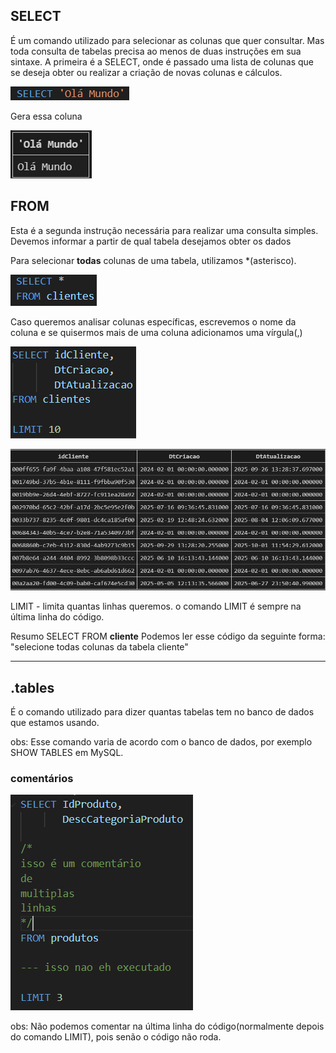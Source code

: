 ## SELECT 
É um comando utilizado para selecionar as colunas que quer consultar.
Mas toda consulta de tabelas precisa ao menos de duas instruções em sua sintaxe. A primeira é a SELECT, onde é passado uma lista de colunas que se deseja obter ou realizar a criação de novas colunas e cálculos.

![comando select](image.png)

Gera essa coluna

![coluna](image-1.png)

## FROM 
Esta é a segunda instrução necessária para realizar uma consulta simples. Devemos informar a partir de qual tabela desejamos obter os dados

Para selecionar **todas** colunas de uma tabela, utilizamos *(asterisco).

![código 01](image-2.png)

Caso queremos analisar colunas específicas, escrevemos o nome da coluna e se quisermos mais de uma coluna adicionamos uma vírgula(,)

![código 02](image-6.png)

![tabela](image-7.png)

LIMIT - limita quantas linhas queremos.
o comando LIMIT é sempre na última linha do código.

Resumo
SELECT
FROM **cliente**
Podemos ler esse código da seguinte forma:
"selecione todas colunas da tabela cliente"
***

## .tables
É o comando utilizado para dizer quantas tabelas tem no banco de dados que estamos usando.

obs: Esse comando varia de acordo com o banco de dados, por exemplo SHOW TABLES em MySQL.

### comentários 
![alt text](image-5.png)

obs: Não podemos comentar na última linha do código(normalmente depois do comando LIMIT), pois senão o código não roda.